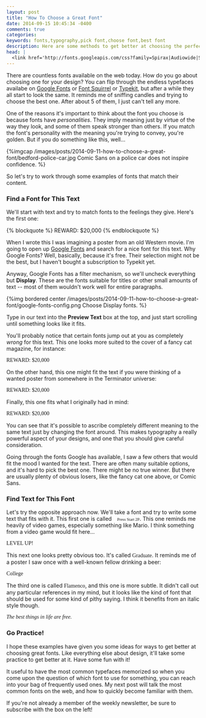 ```yaml
---
layout: post
title: "How To Choose a Great Font"
date: 2014-09-15 10:45:34 -0400
comments: true
categories:
keywords: fonts,typography,pick font,choose font,best font
description: Here are some methods to get better at choosing the perfect font for your project.
head: |
  <link href='http://fonts.googleapis.com/css?family=Spirax|Audiowide|Sancreek|Codystar|Flamenco|Graduate|Press+Start+2P' rel='stylesheet' type='text/css'>
---
```


There are countless fonts available on the web today. How do you go about choosing one for your design? You can flip through the endless typefaces availabe on [Google Fonts](https://www.google.com/fonts) or [Font Squirrel](http://www.fontsquirrel.com) or [Typekit](http://www.typekit.com), but after a while they all start to look the same. It reminds me of sniffing candles and trying to choose the best one. After about 5 of them, I just can't tell any more.

One of the reasons it's important to think about the font you choose is because fonts have *personalities*. They imply meaning just by virtue of the way they look, and some of them speak stronger than others. If you match the font's personality with the meaning you're trying to convey, you're golden. But if you do something like this, well...

{%imgcap /images/posts/2014-09-11-how-to-choose-a-great-font/bedford-police-car.jpg Comic Sans on a police car does not inspire confidence. %}

So let's try to work through some examples of fonts that match their content.

### Find a Font for This Text

We'll start with text and try to match fonts to the feelings they give. Here's the first one:

{% blockquote %}
REWARD: $20,000
{% endblockquote %}

When I wrote this I was imagining a poster from an old Western movie. I'm going to open up [Google Fonts](https://www.google.com/fonts) and search for a nice font for this text. Why Google Fonts? Well, basically, because it's free. Their selection might not be the best, but I haven't bought a subscription to Typekit yet.

Anyway, Google Fonts has a filter mechanism, so we'll uncheck everything but **Display**. These are the fonts suitable for titles or other small amounts of text -- most of them wouldn't work well for entire paragraphs.

{%img bordered center /images/posts/2014-09-11-how-to-choose-a-great-font/google-fonts-config.png Choose Display fonts. %}

Type in our text into the **Preview Text** box at the top, and just start scrolling until something looks like it fits.

You'll probably notice that certain fonts jump out at you as completely *wrong* for this text. This one looks more suited to the cover of a fancy cat magazine, for instance:

<p class="font-example med" style="font-family: 'Spirax';">REWARD: $20,000</p>

On the other hand, this one might fit the text if you were thinking of a wanted poster from somewhere in the Terminator universe:

<p class="font-example med" style="font-family: 'Audiowide';">REWARD: $20,000</p>

Finally, this one fits what I originally had in mind:

<p class="font-example med" style="font-family: 'Sancreek';">REWARD: $20,000</p>

You can see that it's possible to ascribe completely different meaning to the same text just by changing the font around. This makes typography a really powerful aspect of your designs, and one that you should give careful consideration.

Going through the fonts Google has available, I saw a few others that would fit the mood I wanted for the text. There are often many suitable options, and it's hard to pick the best one. There might be no true winner. But there are usually plenty of obvious losers, like the fancy cat one above, or Comic Sans.

### Find Text for This Font

Let's try the opposite approach now. We'll take a font and try to write some text that fits with it. This first one is called <span style="font-family: 'Press Start 2P'; font-size: 0.75em; margin-left: 1em;">Press Start 2P</span>. This one reminds me heavily of video games, especially something like Mario. I think something from a video game would fit here...

<p class="font-example" style="font-family: 'Press Start 2P';">LEVEL UP!</p>

This next one looks pretty obvious too. It's called <span style="font-family: Graduate">Graduate</span>. It reminds me of a poster I saw once with a well-known fellow drinking a beer:

<p class="font-example" style="font-family: 'Graduate';">College</p>

The third one is called <span style="font-family: Flamenco">Flamenco</span>, and this one is more subtle. It didn't call out any particular references in my mind, but it looks like the kind of font that should be used for some kind of pithy saying. I think it benefits from an italic style though.

<p class="font-example med" style="font-family: 'Flamenco'; font-style: italic;">The best things in life are free.</p>

### Go Practice!

I hope these examples have given you some ideas for ways to get better at choosing great fonts. Like everything else about design, it'll take some practice to get better at it. Have some fun with it!

It useful to have the most common typefaces memorized so when you come upon the question of which font to use for something, you can reach into your bag of frequently used ones. My next post will talk the most common fonts on the web, and how to quickly become familiar with them.

If you're not already a member of the weekly newsletter, be sure to subscribe with the box on the left!
